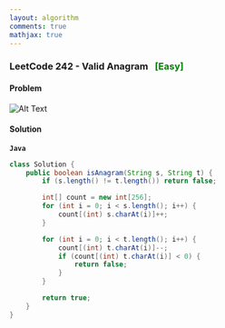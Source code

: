 ```yaml
---
layout: algorithm
comments: true
mathjax: true
---
```


### LeetCode 242 - Valid Anagram &nbsp; <span style="color:green;">[Easy]</span>

#### Problem

![Alt Text]({{site.baseurl}}/algorithms/leetcode/images/leetcode242.png "LeetCode 242 - Valid Anagram")


#### Solution

**`Java`**
```Java
class Solution {
    public boolean isAnagram(String s, String t) {
        if (s.length() != t.length()) return false;

        int[] count = new int[256];
        for (int i = 0; i < s.length(); i++) {
            count[(int) s.charAt(i)]++;
        }

        for (int i = 0; i < t.length(); i++) {
            count[(int) t.charAt(i)]--;
            if (count[(int) t.charAt(i)] < 0) {
                return false;
            }
        }

        return true;
    }
}
```

<br><br>
